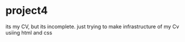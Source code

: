 # project4
its my CV, but its incomplete. just trying to make infrastructure of my Cv usiing html and css
